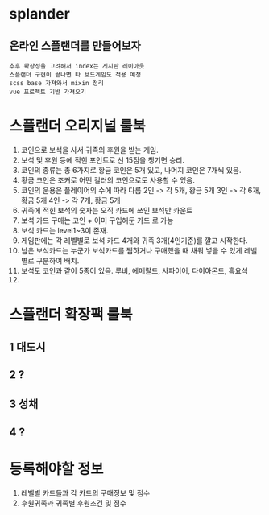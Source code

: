 # splander

## 온라인 스플랜더를 만들어보자

```
추후 확장성을 고려해서 index는 게시판 레이아웃
스플랜더 구현이 끝나면 타 보드게임도 적용 예정
scss base 가져와서 mixin 정리
vue 프로젝트 기반 가져오기
```

# 스플랜더 오리지널 룰북

1.  코인으로 보석을 사서 귀족의 후원을 받는 게임.
2.  보석 및 후원 등에 적힌 포인트로 선 15점을 챙기면 승리.
3.  코인의 종류는 총 6가지로 황금 코인은 5개 있고, 나머지 코인은 7개씩 있음.
4.  황금 코인은 조커로 어떤 컬러의 코인으로도 사용할 수 있음.
5.  코인의 운용은 플레이어의 수에 따라 다름
    2인 -> 각 5개, 황금 5개
    3인 -> 각 6개, 황금 5개
    4인 -> 각 7개, 황금 5개
6.  귀족에 적힌 보석의 숫자는 오직 카드에 쓰인 보석만 카운트
7.  보석 카드 구매는 코인 + 이미 구입해둔 카드 로 가능
8.  보석 카드는 level1~3이 존재.
9.  게임판에는 각 레벨별로 보석 카드 4개와 귀족 3개(4인기준)를 깔고 시작한다.
10. 남은 보석카드는 누군가 보석카드를 찜하거나 구매했을 때 채워 넣을 수 있게 레벨별로 구분하여 배치.
11. 보석도 코인과 같이 5종이 있음.
    루비, 에메랄드, 사파이어, 다이아몬드, 흑요석
12.

# 스플랜더 확장팩 룰북

## 1 대도시

## 2 ?

## 3 성채

## 4 ?

# 등록해야할 정보

1.  레벨별 카드들과 각 카드의 구매정보 및 점수
2.  후원귀족과 귀족별 후원조건 및 점수
